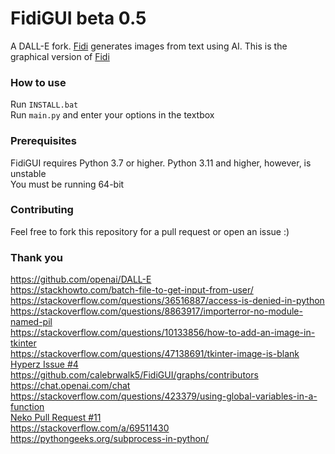 # FidiGUI beta 0.5
A DALL-E fork. <a href="https://github.com/calebrwalk5/fidi">Fidi</a> generates images from text using AI. This is the graphical version of <a href="https://github.com/calebrwalk5/fidi">Fidi</a><br>
### How to use
Run `INSTALL.bat`<br>
Run `main.py` and enter your options in the textbox<br>
### Prerequisites
FidiGUI requires Python 3.7 or higher. Python 3.11 and higher, however, is unstable<br>
You must be running 64-bit<br>
### Contributing
Feel free to fork this repository for a pull request or open an issue :)<br>
### Thank you
https://github.com/openai/DALL-E<br>
https://stackhowto.com/batch-file-to-get-input-from-user/<br>
https://stackoverflow.com/questions/36516887/access-is-denied-in-python<br>
https://stackoverflow.com/questions/8863917/importerror-no-module-named-pil<br>
https://stackoverflow.com/questions/10133856/how-to-add-an-image-in-tkinter<br>
https://stackoverflow.com/questions/47138691/tkinter-image-is-blank<br>
<a href="https://github.com/calebrwalk5/FidiGUI/issues/4">Hyperz Issue #4</a><br>
https://github.com/calebrwalk5/FidiGUI/graphs/contributors<br>
https://chat.openai.com/chat<br>
https://stackoverflow.com/questions/423379/using-global-variables-in-a-function<br>
<a href="https://github.com/calebrwalk5/FidiGUI/pull/11">Neko Pull Request #11</a><br>
https://stackoverflow.com/a/69511430<br>
https://pythongeeks.org/subprocess-in-python/<br>

